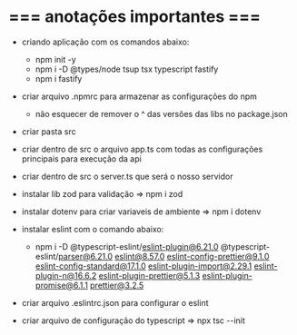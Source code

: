 # === anotações importantes ===

- criando aplicação com os comandos abaixo:
    - npm init -y
    - npm i -D @types/node tsup tsx typescript fastify
    - npm i fastify

- criar arquivo .npmrc para armazenar as configurações do npm
    - não esquecer de remover o ^ das versões das libs no package.json

- criar pasta src
- criar dentro de src o arquivo app.ts com todas as configurações principais para execução da api
- criar dentro de src o server.ts que será o nosso servidor
- instalar lib zod para validação => npm i zod
- instalar dotenv para criar variaveis de ambiente => npm i dotenv
- instalar eslint com o comando abaixo:
    - npm i -D @typescript-eslint/eslint-plugin@6.21.0 @typescript-eslint/parser@6.21.0 eslint@8.57.0 eslint-config-prettier@9.1.0 eslint-config-standard@17.1.0 eslint-plugin-import@2.29.1 eslint-plugin-n@16.6.2 eslint-plugin-prettier@5.1.3 eslint-plugin-promise@6.1.1 prettier@3.2.5
- criar arquivo .eslintrc.json para configurar o eslint
- criar arquivo de configuração do typescript => npx tsc --init

